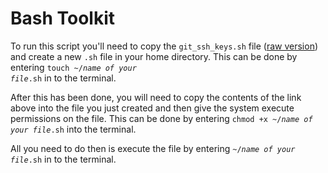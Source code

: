 # Bash Toolkit
To run this script you'll need to copy the `git_ssh_keys.sh` file ([raw version](https://raw.githubusercontent.com/creynoldsaccenture/bash-toolkit/master/git_ssh_keys.sh)) and create a new `.sh` file in your home directory. This can be done by entering <code>touch ~/<i>name of your file</i>.sh</code> in to the terminal.

After this has been done, you will need to copy the contents of the link above into the file you just created and then give the system execute permissions on the file. This can be done by entering <code>chmod +x ~/<i>name of your file</i>.sh</code> into the terminal.

All you need to do then is execute the file by entering <code>~/<i>name of your file</i>.sh</code> in to the terminal.
